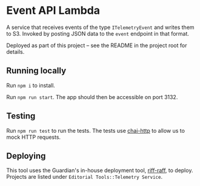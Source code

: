 # Event API Lambda

A service that receives events of the type `ITelemetryEvent` and writes them to S3. Invoked by posting JSON data to the `event` endpoint in that format.

Deployed as part of this project – see the README in the project root for details.

## Running locally

Run `npm i` to install.

Run `npm run start`. The app should then be accessible on port 3132.

## Testing

Run `npm run test` to run the tests. The tests use [chai-http](https://www.chaijs.com/plugins/chai-http/) to allow us to mock HTTP requests.

## Deploying

This tool uses the Guardian's in-house deployment tool, [riff-raff](https://github.com/guardian/riff-raff), to deploy. Projects are listed under `Editorial Tools::Telemetry Service`.
